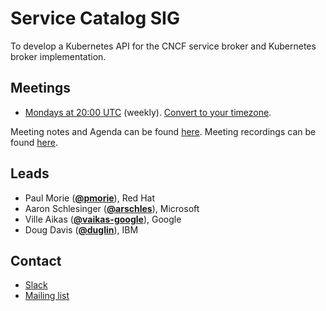 <!---
This is an autogenerated file!

Please do not edit this file directly, but instead make changes to the
sigs.yaml file in the project root.

To understand how this file is generated, see generator/README.md.
-->
# Service Catalog SIG

To develop a Kubernetes API for the CNCF service broker and Kubernetes broker implementation.

## Meetings
* [Mondays at 20:00 UTC](https://zoom.us/j/7201225346) (weekly). [Convert to your timezone](http://www.thetimezoneconverter.com/?t=20:00&tz=UTC).

Meeting notes and Agenda can be found [here](http://goo.gl/A0m24V).
Meeting recordings can be found [here](https://www.youtube.com/watch?v=ukPj1sFFkr0&list=PL69nYSiGNLP2k9ZXx9E1MvRSotFDoHUWs).

## Leads
* Paul Morie (**[@pmorie](https://github.com/pmorie)**), Red Hat
* Aaron Schlesinger (**[@arschles](https://github.com/arschles)**), Microsoft
* Ville Aikas (**[@vaikas-google](https://github.com/vaikas-google)**), Google
* Doug Davis (**[@duglin](https://github.com/duglin)**), IBM

## Contact
* [Slack](https://kubernetes.slack.com/messages/sig-service-catalog)
* [Mailing list](https://groups.google.com/forum/#!forum/kubernetes-sig-service-catalog)

<!-- BEGIN CUSTOM CONTENT -->

<!-- END CUSTOM CONTENT -->
